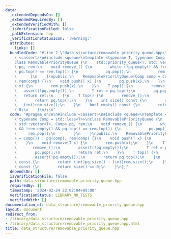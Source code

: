 ```yaml
---
data:
  _extendedDependsOn: []
  _extendedRequiredBy: []
  _extendedVerifiedWith: []
  _isVerificationFailed: false
  _pathExtension: hpp
  _verificationStatusIcon: ':warning:'
  attributes:
    links: []
  bundledCode: "#line 2 \"data_structure/removable_priority_queue.hpp\"\n#include\
    \ <cassert>\n#include <queue>\ntemplate <typename T, typename Comp = std::less<T>>\n\
    class RemovablePriorityQueue {\n    std::priority_queue<T, std::vector<T>, Comp>\
    \ pq, rem;\n    void remove_() {\n        while (!pq.empty() && !rem.empty() &&\
    \ pq.top() == rem.top()) {\n            pq.pop();\n            rem.pop();\n  \
    \      }\n    }\npublic:\n    RemovablePriorityQueue(Comp comp = Comp()) : pq(comp),\
    \ rem(comp) {}\n    void push(T x) {\n        pq.push(x);\n    }\n    void remove(T\
    \ x) {\n        rem.push(x);\n    }\n    T pop() {\n        remove_();\n     \
    \   assert(!pq.empty());\n        T ret = pq.top();\n        pq.pop();\n     \
    \   return ret;\n    }\n    T top() {\n        remove_();\n        assert(!pq.empty());\n\
    \        return pq.top();\n    }\n    int size() const {\n        return (int)pq.size()\
    \ - (int)rem.size();\n    }\n    bool empty() const {\n        return size() ==\
    \ 0;\n    }\n};\n"
  code: "#pragma once\n#include <cassert>\n#include <queue>\ntemplate <typename T,\
    \ typename Comp = std::less<T>>\nclass RemovablePriorityQueue {\n    std::priority_queue<T,\
    \ std::vector<T>, Comp> pq, rem;\n    void remove_() {\n        while (!pq.empty()\
    \ && !rem.empty() && pq.top() == rem.top()) {\n            pq.pop();\n       \
    \     rem.pop();\n        }\n    }\npublic:\n    RemovablePriorityQueue(Comp comp\
    \ = Comp()) : pq(comp), rem(comp) {}\n    void push(T x) {\n        pq.push(x);\n\
    \    }\n    void remove(T x) {\n        rem.push(x);\n    }\n    T pop() {\n \
    \       remove_();\n        assert(!pq.empty());\n        T ret = pq.top();\n\
    \        pq.pop();\n        return ret;\n    }\n    T top() {\n        remove_();\n\
    \        assert(!pq.empty());\n        return pq.top();\n    }\n    int size()\
    \ const {\n        return (int)pq.size() - (int)rem.size();\n    }\n    bool empty()\
    \ const {\n        return size() == 0;\n    }\n};"
  dependsOn: []
  isVerificationFile: false
  path: data_structure/removable_priority_queue.hpp
  requiredBy: []
  timestamp: '2024-02-24 22:02:04+09:00'
  verificationStatus: LIBRARY_NO_TESTS
  verifiedWith: []
documentation_of: data_structure/removable_priority_queue.hpp
layout: document
redirect_from:
- /library/data_structure/removable_priority_queue.hpp
- /library/data_structure/removable_priority_queue.hpp.html
title: data_structure/removable_priority_queue.hpp
---
```

